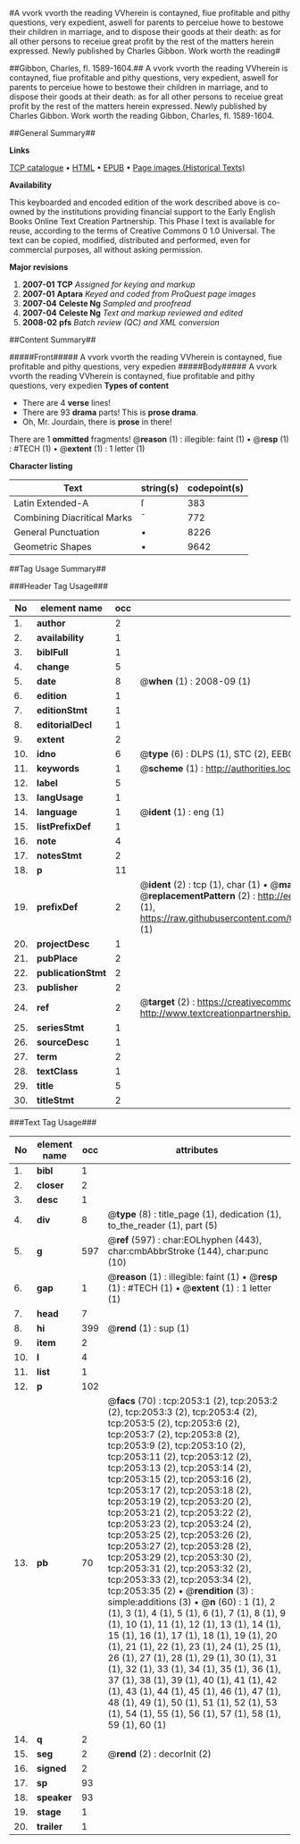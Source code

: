 #A vvork vvorth the reading VVherein is contayned, fiue profitable and pithy questions, very expedient, aswell for parents to perceiue howe to bestowe their children in marriage, and to dispose their goods at their death: as for all other persons to receiue great profit by the rest of the matters herein expressed. Newly published by Charles Gibbon. Work worth the reading#

##Gibbon, Charles, fl. 1589-1604.##
A vvork vvorth the reading VVherein is contayned, fiue profitable and pithy questions, very expedient, aswell for parents to perceiue howe to bestowe their children in marriage, and to dispose their goods at their death: as for all other persons to receiue great profit by the rest of the matters herein expressed. Newly published by Charles Gibbon.
Work worth the reading
Gibbon, Charles, fl. 1589-1604.

##General Summary##

**Links**

[TCP catalogue](http://www.ota.ox.ac.uk/tcp/)  • 
[HTML](http://tei.it.ox.ac.uk/tcp/Texts-HTML/free/A01/A01685.html)  • 
[EPUB](http://tei.it.ox.ac.uk/tcp/Texts-EPUB/free/A01/A01685.epub) • 
[Page images (Historical Texts)](https://data.historicaltexts.jisc.ac.uk/view?pubId=eebo-99837713e&pageId=eebo-99837713e-2053-1)

**Availability**

This keyboarded and encoded edition of the
	       work described above is co-owned by the institutions
	       providing financial support to the Early English Books
	       Online Text Creation Partnership. This Phase I text is
	       available for reuse, according to the terms of Creative
	       Commons 0 1.0 Universal. The text can be copied,
	       modified, distributed and performed, even for
	       commercial purposes, all without asking permission.

**Major revisions**

1. __2007-01__ __TCP__ *Assigned for keying and markup*
1. __2007-01__ __Aptara__ *Keyed and coded from ProQuest page images*
1. __2007-04__ __Celeste Ng__ *Sampled and proofread*
1. __2007-04__ __Celeste Ng__ *Text and markup reviewed and edited*
1. __2008-02__ __pfs__ *Batch review (QC) and XML conversion*

##Content Summary##

#####Front#####
A vvork vvorth the reading VVherein is contayned, fiue profitable and pithy questions, very expedien
#####Body#####
A vvork vvorth the reading VVherein is contayned, fiue profitable and pithy questions, very expedien
**Types of content**

  * There are 4 **verse** lines!
  * There are 93 **drama** parts! This is **prose drama**.
  * Oh, Mr. Jourdain, there is **prose** in there!

There are 1 **ommitted** fragments! 
 @__reason__ (1) : illegible: faint (1)  •  @__resp__ (1) : #TECH (1)  •  @__extent__ (1) : 1 letter (1)

**Character listing**


|Text|string(s)|codepoint(s)|
|---|---|---|
|Latin Extended-A|ſ|383|
|Combining             Diacritical Marks|̄|772|
|General Punctuation|•|8226|
|Geometric Shapes|▪|9642|

##Tag Usage Summary##

###Header Tag Usage###

|No|element name|occ|attributes|
|---|---|---|---|
|1.|__author__|2||
|2.|__availability__|1||
|3.|__biblFull__|1||
|4.|__change__|5||
|5.|__date__|8| @__when__ (1) : 2008-09 (1)|
|6.|__edition__|1||
|7.|__editionStmt__|1||
|8.|__editorialDecl__|1||
|9.|__extent__|2||
|10.|__idno__|6| @__type__ (6) : DLPS (1), STC (2), EEBO-CITATION (1), PROQUEST (1), VID (1)|
|11.|__keywords__|1| @__scheme__ (1) : http://authorities.loc.gov/ (1)|
|12.|__label__|5||
|13.|__langUsage__|1||
|14.|__language__|1| @__ident__ (1) : eng (1)|
|15.|__listPrefixDef__|1||
|16.|__note__|4||
|17.|__notesStmt__|2||
|18.|__p__|11||
|19.|__prefixDef__|2| @__ident__ (2) : tcp (1), char (1)  •  @__matchPattern__ (2) : ([0-9\-]+):([0-9IVX]+) (1), (.+) (1)  •  @__replacementPattern__ (2) : http://eebo.chadwyck.com/downloadtiff?vid=$1&page=$2 (1), https://raw.githubusercontent.com/textcreationpartnership/Texts/master/tcpchars.xml#$1 (1)|
|20.|__projectDesc__|1||
|21.|__pubPlace__|2||
|22.|__publicationStmt__|2||
|23.|__publisher__|2||
|24.|__ref__|2| @__target__ (2) : https://creativecommons.org/publicdomain/zero/1.0/ (1), http://www.textcreationpartnership.org/docs/. (1)|
|25.|__seriesStmt__|1||
|26.|__sourceDesc__|1||
|27.|__term__|2||
|28.|__textClass__|1||
|29.|__title__|5||
|30.|__titleStmt__|2||


###Text Tag Usage###

|No|element name|occ|attributes|
|---|---|---|---|
|1.|__bibl__|1||
|2.|__closer__|2||
|3.|__desc__|1||
|4.|__div__|8| @__type__ (8) : title_page (1), dedication (1), to_the_reader (1), part (5)|
|5.|__g__|597| @__ref__ (597) : char:EOLhyphen (443), char:cmbAbbrStroke (144), char:punc (10)|
|6.|__gap__|1| @__reason__ (1) : illegible: faint (1)  •  @__resp__ (1) : #TECH (1)  •  @__extent__ (1) : 1 letter (1)|
|7.|__head__|7||
|8.|__hi__|399| @__rend__ (1) : sup (1)|
|9.|__item__|2||
|10.|__l__|4||
|11.|__list__|1||
|12.|__p__|102||
|13.|__pb__|70| @__facs__ (70) : tcp:2053:1 (2), tcp:2053:2 (2), tcp:2053:3 (2), tcp:2053:4 (2), tcp:2053:5 (2), tcp:2053:6 (2), tcp:2053:7 (2), tcp:2053:8 (2), tcp:2053:9 (2), tcp:2053:10 (2), tcp:2053:11 (2), tcp:2053:12 (2), tcp:2053:13 (2), tcp:2053:14 (2), tcp:2053:15 (2), tcp:2053:16 (2), tcp:2053:17 (2), tcp:2053:18 (2), tcp:2053:19 (2), tcp:2053:20 (2), tcp:2053:21 (2), tcp:2053:22 (2), tcp:2053:23 (2), tcp:2053:24 (2), tcp:2053:25 (2), tcp:2053:26 (2), tcp:2053:27 (2), tcp:2053:28 (2), tcp:2053:29 (2), tcp:2053:30 (2), tcp:2053:31 (2), tcp:2053:32 (2), tcp:2053:33 (2), tcp:2053:34 (2), tcp:2053:35 (2)  •  @__rendition__ (3) : simple:additions (3)  •  @__n__ (60) : 1 (1), 2 (1), 3 (1), 4 (1), 5 (1), 6 (1), 7 (1), 8 (1), 9 (1), 10 (1), 11 (1), 12 (1), 13 (1), 14 (1), 15 (1), 16 (1), 17 (1), 18 (1), 19 (1), 20 (1), 21 (1), 22 (1), 23 (1), 24 (1), 25 (1), 26 (1), 27 (1), 28 (1), 29 (1), 30 (1), 31 (1), 32 (1), 33 (1), 34 (1), 35 (1), 36 (1), 37 (1), 38 (1), 39 (1), 40 (1), 41 (1), 42 (1), 43 (1), 44 (1), 45 (1), 46 (1), 47 (1), 48 (1), 49 (1), 50 (1), 51 (1), 52 (1), 53 (1), 54 (1), 55 (1), 56 (1), 57 (1), 58 (1), 59 (1), 60 (1)|
|14.|__q__|2||
|15.|__seg__|2| @__rend__ (2) : decorInit (2)|
|16.|__signed__|2||
|17.|__sp__|93||
|18.|__speaker__|93||
|19.|__stage__|1||
|20.|__trailer__|1||
